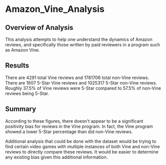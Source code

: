 # Amazon_Vine_Analysis

## Overview of Analysis
This analysis attempts to help one understand the dynamics of Amazon reviews, and specifically those written by paid reviewers in a program such as Amazon Vine. 

## Results
There are 4291 total Vine reviews and 1781706 total non-Vine reviews.
There are 1607 5-Star Vine reviews and 1025317 5-Star non-Vine reviews.
Roughly 37.5% of Vine reviews were 5-Star compared to 57.5% of non-Vine reviews being 5-Star.

## Summary
According to these figures, there doesn't appear to be a significant positivity bias for reviews in the Vine program. In fact, the Vine program showed a lower 5-Star percentage than did non-Vine reviews.

Additional analysis that could be done with the dataset would be trying to find certain video games with multiple instances of both Vine and non-Vine reviews to directly compare these reviews. It would be easier to determine any existing bias given this additional information.
